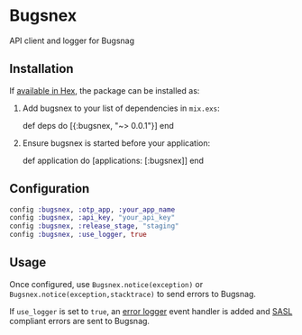 # Bugsnex

API client and logger for Bugsnag

## Installation

If [available in Hex](https://hex.pm/docs/publish), the package can be installed as:

  1. Add bugsnex to your list of dependencies in `mix.exs`:

        def deps do
          [{:bugsnex, "~> 0.0.1"}]
        end

  2. Ensure bugsnex is started before your application:

        def application do
          [applications: [:bugsnex]]
        end


## Configuration

```elixir
config :bugsnex, :otp_app, :your_app_name
config :bugsnex, :api_key, "your_api_key"
config :bugsnex, :release_stage, "staging"
config :bugsnex, :use_logger, true

```

## Usage
Once configured, use `Bugsnex.notice(exception)` or `Bugsnex.notice(exception,stacktrace)` to send errors to Bugsnag.

If `use_logger` is set to `true`, an [error logger](http://erlang.org/doc/man/error_logger.html) event handler is added
and [SASL](http://erlang.org/doc/apps/sasl/error_logging.html) compliant errors are sent to Bugsnag.
